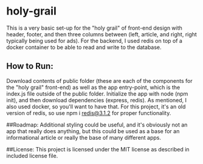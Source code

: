 # holy-grail
This is a very basic set-up for the "holy grail" of front-end design with header, footer, and then three columns between (left, article, and right, right typically being used for ads). For the backend, I used redis on top of a docker container to be able to read and write to the database.

## How to Run:
Download contents of public folder (these are each of the components for the "holy grail" front-end) as well as the app entry-point, which is the index.js file outside of the public folder. Initialize the app with node (npm init), and then download dependencies (express, redis). As mentioned, I also used docker, so you'll want to have that. For this project, it's an old version of redis, so use npm i redis@3.1.2 for proper functionality. 

##Roadmap:
Additional styling could be useful, and it's obviously not an app that really does anything, but this could be used as a base for an informational article or really the base of many different apps.

##License:
This project is licensed under the MIT license as described in included license file.
